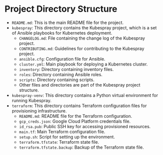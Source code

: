 # Project Directory Structure

- `README.md`: This is the main README file for the project.
- `kubespray`: This directory contains the Kubespray project, which is a set of Ansible playbooks for Kubernetes deployment.
  - `CHANGELOG.md`: File containing the change log of the Kubespray project.
  - `CONTRIBUTING.md`: Guidelines for contributing to the Kubespray project.
  - `ansible.cfg`: Configuration file for Ansible.
  - `cluster.yml`: Main playbook for deploying a Kubernetes cluster.
  - `inventory`: Directory containing inventory files.
  - `roles`: Directory containing Ansible roles.
  - `scripts`: Directory containing scripts.
  - Other files and directories are part of the Kubespray project structure.
- `kubespray-venv`: This directory contains a Python virtual environment for running Kubespray.
- `terraform`: This directory contains Terraform configuration files for provisioning infrastructure.
  - `README.md`: README file for the Terraform configuration.
  - `gcp_creds.json`: Google Cloud Platform credentials file.
  - `id_rsa.pub`: Public SSH key for accessing provisioned resources.
  - `main.tf`: Main Terraform configuration file.
  - `setup.sh`: Script for setting up the environment.
  - `terraform.tfstate`: Terraform state file.
  - `terraform.tfstate.backup`: Backup of the Terraform state file.
